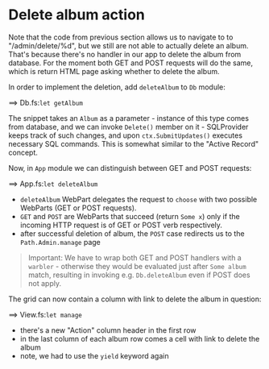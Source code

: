 # Delete album action

Note that the code from previous section allows us to navigate to to "/admin/delete/%d", but we still are not able to actually delete an album.
That's because there's no handler in our app to delete the album from database.
For the moment both GET and POST requests will do the same, which is return HTML page asking whether to delete the album.

In order to implement the deletion, add `deleteAlbum` to `Db` module:

==> Db.fs:`let getAlbum `

The snippet takes an `Album` as a parameter - instance of this type comes from database, and we can invoke `Delete()` member on it - SQLProvider keeps track of such changes, and upon `ctx.SubmitUpdates()` executes necessary SQL commands. This is somewhat similar to the "Active Record" concept.

Now, in `App` module we can distinguish between GET and POST requests:

==> App.fs:`let deleteAlbum`

- `deleteAlbum` WebPart delegates the request to `choose` with two possible WebParts (GET or POST requests). 
- `GET` and `POST` are WebParts that succeed (return `Some x`) only if the incoming HTTP request is of GET or POST verb respectively.
- after successful deletion of album, the `POST` case redirects us to the `Path.Admin.manage` page

> Important: We have to wrap both GET and POST handlers with a `warbler` - otherwise they would be evaluated just after `Some album` match, resulting in invoking e.g. `Db.deleteAlbum` even if POST does not apply.

The grid can now contain a column with link to delete the album in question:

==> View.fs:`let manage`

- there's a new "Action" column header in the first row
- in the last column of each album row comes a cell with link to delete the album
- note, we had to use the `yield` keyword again
